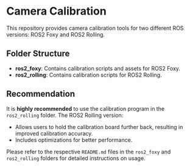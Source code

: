 # Camera Calibration

This repository provides camera calibration tools for two different ROS versions: ROS2 Foxy and ROS2 Rolling.

## Folder Structure
- **ros2_foxy**: Contains calibration scripts and assets for ROS2 Foxy.
- **ros2_rolling**: Contains calibration scripts for ROS2 Rolling.

## Recommendation
It is **highly recommended** to use the calibration program in the `ros2_rolling` folder. The ROS2 Rolling version:
- Allows users to hold the calibration board further back, resulting in improved calibration accuracy.
- Includes optimizations for better performance.

Please refer to the respective `README.md` files in the `ros2_foxy` and `ros2_rolling` folders for detailed instructions on usage.